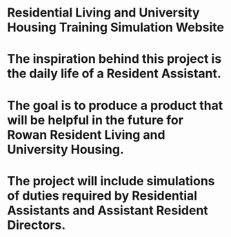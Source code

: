 # Residential Living and University Housing Training Simulation Website
#   The inspiration behind this project is the daily life of a Resident Assistant.
#   The goal is to produce a product that will be helpful in the future for Rowan Resident Living and University Housing.
#   The project will include simulations of duties required by Residential Assistants and Assistant Resident Directors. 
